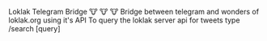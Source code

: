 Loklak Telegram Bridge 🐮 🐮 🐮
Bridge between telegram and wonders of loklak.org using it's API
To query the loklak server api for tweets
type /search [query]

